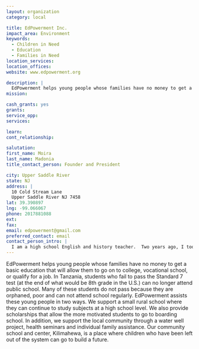 ```yaml
---
layout: organization
category: local

title: EdPowerment Inc.
impact_area: Environment
keywords: 
  - Children in Need
  - Education
  - Families in Need
location_services: 
location_offices: 
website: www.edpowerment.org

description: |
  EdPowerment helps young people whose families have no money to get a basic education that will allow them to go on to college, vocational school, or qualify for a job.  In Tanzania, students who fail to pass the Standard 7 test (at the end of what would be 8th grade in the U.S.) can no longer attend public school.  Many of these students do not pass because they are orphaned, poor and can not attend school regularly.  EdPowerment assists these young people in two ways.  We support a small rural school where they can continue to study subjects at a high school level.  We also provide scholarships that allow the more motivated students to go to boarding school.  In addition, we support the local community through a water well project, health seminars and individual family assistance.  Our community school and center, Kilimahewa, is a place where children who have been left out of the system can go to build a future.
mission: 

cash_grants: yes
grants: 
service_opp: 
services: 

learn: 
cont_relationship: 

salutation: 
first_name: Moira
last_name: Madonia
title_contact_person: Founder and President

city: Upper Saddle River
state: NJ
address: |
  10 Cold Stream Lane  
  Upper Saddle River NJ 7458
lat: 39.390897
lng: -99.066067
phone: 2017881088
ext: 
fax: 
email: edpowerment@gmail.com
preferred_contact: email
contact_person_intro: |
  I am a high school English and history teacher.  Two years ago, I took a year off from teaching and travelled to the Moshi region of Tanzania to teach and learn more about students in an impoverished society.  I became committed to helping the young people I met and their families to find a way to better their lives.  Each year I return to the Kilimahewa  on my breaks and vacations to follow the progress of the students and find out what the school and community needs to keeping improving.
---
```

EdPowerment helps young people whose families have no money to get a basic education that will allow them to go on to college, vocational school, or qualify for a job.  In Tanzania, students who fail to pass the Standard 7 test (at the end of what would be 8th grade in the U.S.) can no longer attend public school.  Many of these students do not pass because they are orphaned, poor and can not attend school regularly.  EdPowerment assists these young people in two ways.  We support a small rural school where they can continue to study subjects at a high school level.  We also provide scholarships that allow the more motivated students to go to boarding school.  In addition, we support the local community through a water well project, health seminars and individual family assistance.  Our community school and center, Kilimahewa, is a place where children who have been left out of the system can go to build a future.